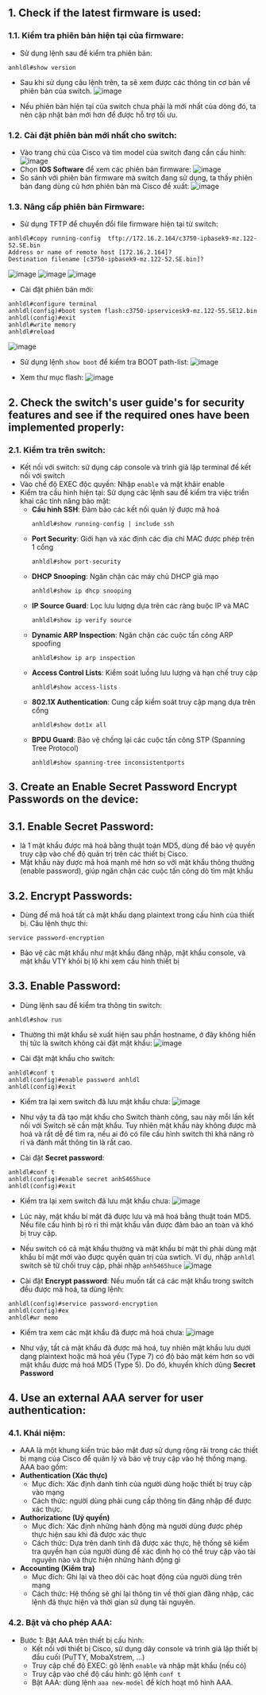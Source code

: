 ## 1. Check if the latest firmware is used:
### 1.1. Kiểm tra phiên bản hiện tại của firmware:
- Sử dụng lệnh sau để kiểm tra phiên bản:
```shell
anhldl#show version
```
- Sau khi sử dụng câu lệnh trên, ta sẽ xem được các thông tin cơ bản về phiên bản của switch.
![image](https://github.com/user-attachments/assets/e9d7bd5e-b504-4389-8e6e-90dc6f42e794)

- Nếu phiên bản hiện tại của switch chưa phải là mới nhất của dòng đó, ta nên cập nhật bản mới hơn để được hỗ trợ tối ưu.
### 1.2. Cài đặt phiên bản mới nhất cho switch:
- Vào trang chủ của Cisco và tìm model của switch đang cần cấu hình:
![image](https://github.com/user-attachments/assets/bf2229b0-cc16-4f15-bbf9-218943008966)
- Chọn **IOS Software** để xem các phiên bản firmware:
![image](https://github.com/user-attachments/assets/4eb0403b-02d0-4840-aad5-e18624a4fb0a)
- So sánh với phiên bản firmware mà switch đang sử dụng, ta thấy phiên bản đang dùng cũ hơn phiên bản mà Cisco đề xuất:
![image](https://github.com/user-attachments/assets/026243ed-b581-4e69-8179-b37295e567a3)

### 1.3. Nâng cấp phiên bản Firmware:
- Sử dụng TFTP để chuyển đổi file firmware hiện tại từ switch:
```shell
anhldl#copy running-config  tftp://172.16.2.164/c3750-ipbasek9-mz.122-52.SE.bin
Address or name of remote host [172.16.2.164]?
Destination filename [c3750-ipbasek9-mz.122-52.SE.bin]?
```
![image](https://github.com/user-attachments/assets/e3ce8163-0db2-462b-9e70-a7e1d63fb9d4)
![image](https://github.com/user-attachments/assets/a6b24583-040b-4bb5-8fe2-0cf2bee71d42)
![image](https://github.com/user-attachments/assets/76340060-14d0-47ac-962c-d8fbb80a7e34)

- Cài đặt phiên bản mới:
```
anhldl#configure terminal
anhldl(config)#boot system flash:c3750-ipservicesk9-mz.122-55.SE12.bin
anhldl(config)#exit
anhldl#write memory
anhldl#reload
```
![image](https://github.com/user-attachments/assets/48eee6bf-6040-451e-be08-fadd57eeec79)

- Sử dụng lệnh `show boot` để kiểm tra BOOT path-list:
![image](https://github.com/user-attachments/assets/789ae538-2463-41c9-8fd4-3b9184de3e95)

- Xem thư mục flash:
![image](https://github.com/user-attachments/assets/a4fb04b9-53e6-450d-9454-9d3264baca2c)

## 2. Check the switch's user guide's for security features and see if the required ones have been implemented properly:
### 2.1. Kiểm tra trên switch:
- Kết nối với switch: sử dụng cáp console và trình giả lập terminal để kết nối với switch
- Vào chế độ EXEC độc quyền: Nhập `enable` và mật khâir enable
- Kiểm tra cấu hình hiện tại: Sử dụng các lệnh sau để kiểm tra việc triển khai các tính năng bảo mật:
  - **Cấu hình SSH**: Đảm bảo các kết nối quản lý được mã hoá
    ```
    anhldl#show running-config | include ssh
    ```
  - **Port Security**: Giới hạn và xác định các địa chỉ MAC được phép trên 1 cổng
    ```
    anhldl#show port-security
    ```
  - **DHCP Snooping**: Ngăn chặn các máy chủ DHCP giả mạo
    ```
    anhldl#show ip dhcp snooping
    ```
  - **IP Source Guard**: Lọc lưu lượng dựa trên các ràng buộc IP và MAC
    ```
    anhldl#show ip verify source
    ```
  - **Dynamic ARP Inspection**: Ngăn chặn các cuộc tấn công ARP spoofing
    ```
    anhldl#show ip arp inspection
    ```
  - **Access Control Lists**: Kiểm soát luồng lưu lượng và hạn chế truy cập
    ```
    anhldl#show access-lists
    ```
  - **802.1X Authentication**: Cung cấp kiểm soát truy cập mạng dựa trên cổng
    ```
    anhldl#show dot1x all
    ```
  - **BPDU Guard**: Bảo vệ chống lại các cuộc tấn công STP (Spanning Tree Protocol)
    ```
    anhldl#show spanning-tree inconsistentports
    ```
## 3. Create an Enable Secret Password Encrypt Passwords on the device:
## 3.1. Enable Secret Password:
- là 1 mật khẩu được mã hoá bằng thuật toán MD5, dùng để bảo vệ quyền truy cập vào chế độ quản trị trên các thiết bị Cisco.
- Mật khẩu này được mã hoá mạnh mẽ hơn so với mật khẩu thông thường (enable password), giúp ngăn chặn các cuộc tấn công dò tìm mật khẩu

## 3.2. Encrypt Passwords:
- Dùng để mã hoá tất cả mật khẩu dạng plaintext trong cấu hình của thiết bị. Câu lệnh thực thi:
```
service password-encryption
```
- Bảo vệ các mật khẩu như mật khẩu đăng nhập, mật khẩu console, và mật khẩu VTY khỏi bị lộ khi xem cấu hình thiết bị

## 3.3. Enable Password:
- Dùng lệnh sau để kiểm tra thông tin switch:
```shell
anhldl#show run 
```
- Thường thì mật khẩu sẽ xuất hiện sau phần hostname, ở đây không hiển thị tức là switch không cài đặt mật khẩu:
![image](https://github.com/user-attachments/assets/5387145a-7cd1-4419-ae0e-c12e39dd3e02)

- Cài đặt mật khẩu cho switch:
```shell
anhldl#conf t
anhldl(config)#enable password anhldl
anhldl(config)#exit
```
- Kiểm tra lại xem switch đã lưu mật khẩu chưa:
![image](https://github.com/user-attachments/assets/b586b20a-eb43-47f7-9439-8881672fda0b)

- Như vậy ta đã tạo mật khẩu cho Switch thành công, sau này mỗi lần kết nối với Switch sẽ cần mật khẩu. Tuy nhiên mật khẩu này không được mã hoá và rất dễ để tìm ra, nếu ai đó có file cấu hình switch thì khả năng rò rỉ và đánh mất thông tin là rất cao.

- Cài đặt **Secret password**:
```shell
anhldl#conf t
anhldl(config)#enable secret anh5465huce
anhldl(config)#exit
```
- Kiểm tra lại xem switch đã lưu mật khẩu chưa:
![image](https://github.com/user-attachments/assets/e1003a5f-2902-4f95-abf6-0db1c6ca3f45)

- Lúc này, mật khẩu bí mật đã được lưu và mã hoá bằng thuật toán MD5. Nếu file cấu hình bị rò rỉ thì mật khẩu vẫn được đảm bảo an toàn và khó bị truy cập.
- Nếu switch có cả mật khẩu thường và mật khẩu bí mật thì phải dùng mật khẩu bí mật mới vào được quyền quản trị của swtich. Ví dụ, nhập `anhldl` switch sẽ từ chối truy cập, phải nhập `anh5465huce`
![image](https://github.com/user-attachments/assets/03b4662d-f569-432f-8810-6f66b8def592)

- Cài đặt **Encrypt password**: Nếu muốn tất cả các mật khẩu trong switch đều được mã hoá, ta dùng lệnh:
```shell
anhldl(config)#service password-encryption
anhldl(config)#ex
anhldl#wr memo
```

- Kiểm tra xem các mật khẩu đã được mã hoá chưa:
![image](https://github.com/user-attachments/assets/add1c1b2-e698-4aec-9675-965c9d217a39)

- Như vậy, tất cả mật khẩu đã được mã hoá, tuy nhiên mật khẩu lưu dưới dạng plaintext hoặc mã hoá yếu (Type 7) có độ bảo mật kém hơn so với mật khẩu được mã hoá MD5 (Type 5). Do đó, khuyến khích dùng **Secret Password**

## 4. Use an external AAA server for user authentication:
### 4.1. Khái niệm:
- AAA là một khung kiến trúc bảo mật đượ sử dụng rộng rãi trong các thiết bị mạng của Cisco để quản lý và bảo vệ truy cập vào hệ thống mạng. AAA bao gồm:
- **Authentication (Xác thực)**
  - Mục đích: Xác định danh tính của người dùng hoặc thiết bị truy cập vào mạng
  - Cách thức: người dùng phải cung cấp thông tin đăng nhập để được xác thực.
- **Authorizationc (Uỷ quyền)**
  - Mục đích: Xác định những hành động mà người dùng được phép thực hiện sau khi đã được xác thực
  - Cách thức: Dựa trên danh tính đã được xác thực, hệ thống sẽ kiểm tra quyền hạn của người dùng để xác định họ có thể truy cập vào tài nguyên nào và thực hiện những hành động gì
- **Accounting (Kiểm tra)**
  - Mục đích: Ghi lại và theo dõi các hoạt động của người dùng trên mạng
  - Cách thức: Hệ thống sẽ ghi lại thông tin về thời gian đăng nhập, các lệnh đã thực hiện và thời gian sử dụng tài nguyên.
### 4.2. Bật và cho phép AAA:
- Bước 1: Bật AAA trên thiết bị cấu hình:
  - Kết nối với thiết bị Cisco, sử dụng dây console và trình giả lập thiết bị đầu cuối (PuTTY, MobaXstrem, ...)
  - Truy cập chế độ EXEC: gõ lệnh `enable` và nhập mật khẩu (nếu có)
  - Truy cập vào chế độ cấu hình: gõ lệnh `conf t`
  - Bật AAA: dùng lệnh `aaa new-model` để kích hoạt mô hình AAA.
